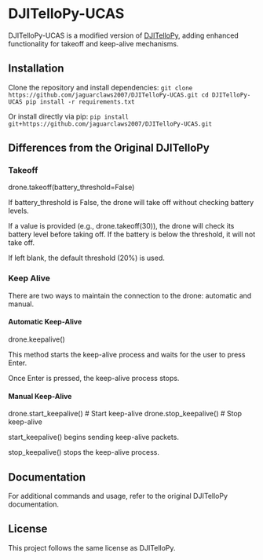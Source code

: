 # DJITelloPy-UCAS  

DJITelloPy-UCAS is a modified version of [DJITelloPy](https://github.com/damiafuentes/DJITelloPy), adding enhanced functionality for takeoff and keep-alive mechanisms.  

## Installation  

Clone the repository and install dependencies:
`git clone https://github.com/jaguarclaws2007/DJITelloPy-UCAS.git
cd DJITelloPy-UCAS
pip install -r requirements.txt`

Or install directly via pip:
`pip install git+https://github.com/jaguarclaws2007/DJITelloPy-UCAS.git `

## Differences from the Original DJITelloPy

### Takeoff

drone.takeoff(battery_threshold=False)

If battery_threshold is False, the drone will take off without checking battery levels.

If a value is provided (e.g., drone.takeoff(30)), the drone will check its battery level before taking off. If the battery is below the threshold, it will not take off.

If left blank, the default threshold (20%) is used.


### Keep Alive

There are two ways to maintain the connection to the drone: automatic and manual.

#### Automatic Keep-Alive

drone.keepalive()

This method starts the keep-alive process and waits for the user to press Enter.

Once Enter is pressed, the keep-alive process stops.


#### Manual Keep-Alive

drone.start_keepalive()  # Start keep-alive
drone.stop_keepalive()   # Stop keep-alive

start_keepalive() begins sending keep-alive packets.

stop_keepalive() stops the keep-alive process.


## Documentation

For additional commands and usage, refer to the original DJITelloPy documentation.

## License

This project follows the same license as DJITelloPy.


